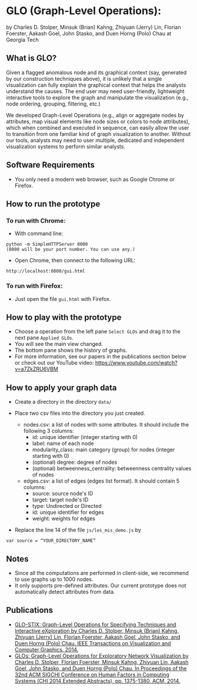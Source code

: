 # GLO (Graph-Level Operations): 
by Charles D. Stolper, Minsuk (Brian) Kahng, Zhiyuan (Jerry) Lin, Florian Foerster, Aakash Goel, John Stasko, and Duen Horng (Polo) Chau at Georgia Tech


## What is GLO?

Given a flagged anomalous node and its graphical context (say, generated by our construction techniques above), it is unlikely that a single visualization can fully explain the graphical context that helps the analysts understand the causes. The end user may need user-friendly, lightweight interactive tools to explore the graph and manipulate the visualization (e.g., node ordering, grouping, filtering, etc.) 

We developed Graph-Level Operations (e.g., align or aggregate nodes by attributes, map visual elements like node sizes or colors to node attributes), which when combined and executed in sequence, can easily allow the user to transition from one familiar kind of graph visualization to another. Without our tools, analysts may need to user multiple, dedicated  and independent visualization systems to perform similar analysts.



## Software Requirements

* You only need a modern web browser, such as Google Chrome or Firefox.
 

## How to run the prototype

### To run with Chrome:
* With command line:
```
python -m SimpleHTTPServer 8000 
(8000 will be your port number. You can use any.)
```
* Open Chrome, then connect to the following URL:
```
http://localhost:8000/gui.html
```

### To run with Firefox:
* Just open the file `gui.html` with Firefox.


## How to play with the prototype
* Choose a operation from the left pane `Select GLOs` and drag it to the next pane `Applied GLOs`.
* You will see the main view changed. 
* The bottom pane shows the history of graphs.
* For more information, see our papers in the publications section below or check out our YouTube video: https://www.youtube.com/watch?v=a7ZkZRU6VBM


## How to apply your graph data
* Create a directory in the directory `data/`
* Place two csv files into the directory you just created.
  * nodes.csv: a list of nodes with some attributes. It should include the following 3 columns:
    * id: unique identifier (integer starting with 0)
    * label: name of each node
    * modularity_class: main category (group) for nodes (integer starting with 0)
    * (optional) degree: degree of nodes
    * (optional) betweenness_centrality: betweenness centrality values of nodes
  * edges.csv: a list of edges (edges list format). It should contain 5 columns: 
    * source: source node's ID
    * target: target node's ID 
    * type: Undirected or Directed
    * id: unique identifier for edges
    * weight: weights for edges

* Replace the line 14 of the file `js/les_mis_demo.js` by 
```
var source = “YOUR_DIRECTORY_NAME”
```

## Notes
* Since all the computations are performed in client-side, we recommend to use graphs up to 1000 nodes.
* It only supports pre-defined attributes. Our current prototype does not automatically detect attributes from data.


## Publications
* [GLO-STIX: Graph-Level Operations for Specifying Techniques and Interactive eXploration by Charles D. Stolper, Minsuk (Brian) Kahng, Zhiyuan (Jerry) Lin, Florian Foerster, Aakash Goel, John Stasko, and Duen Horng (Polo) Chau. IEEE Transactions on Visualization and Computer Graphics, 2014.](http://www.cc.gatech.edu/~dchau/papers/14-infovis-glo-stix.pdf)
* [GLOs: Graph-Level Operations for Exploratory Network Visualization by Charles D. Stolper, Florian Foerster, Minsuk Kahng, Zhiyuan Lin, Aakash Goel, John Stasko, and Duen Horng (Polo) Chau. 
In Proceedings of the 32nd ACM SIGCHI Conference on Human Factors in Computing Systems (CHI 2014 Extended Abstracts), pp. 1375-1380. ACM, 2014.](http://www.cc.gatech.edu/~dchau/glo/glo_chi2014.pdf)
